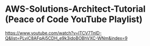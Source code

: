 # AWS-Solutions-Architect-Tutorial (Peace of Code YouTube Playlist)
https://www.youtube.com/watch?v=ITCV7TnlD-Q&list=PLviC8AFqAj5CDH_e9k3idoBOBhVXC-WNm&index=9
